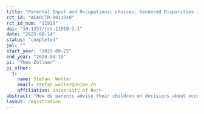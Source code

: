 ```yaml
---
title: "Parental Input and Occupational choices: Gendered Disparities in Advice? "
rct_id: "AEARCTR-0011910"
rct_id_num: "11910"
doi: "10.1257/rct.11910-2.1"
date: "2023-08-14"
status: "completed"
jel: ""
start_year: "2023-09-25"
end_year: "2024-04-19"
pi: "Thea Zöllner"
pi_other:
  1:
    name: Stefan  Wolter
    email: stefan.wolter@unibe.ch
    affiliation: University of Bern
abstract: "How do parents advise their children on decisions about occupational and vocational choices? Is parental occupational advice gender-blind?  This study aims to investigate whether i) the child’s gender affects the occupational advice parents give and whether ii) parental, regional, and occupational characteristics potentially drive occupational advice patterns.  For this purpose, we run a survey experiment where adults give occupational advice in a hypothetical parent-child scenario. "
layout: registration
---
```


